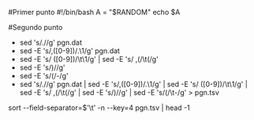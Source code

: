 #Primer punto
\#!/bin/bash
A = "$RANDOM"
echo $A

#Segundo punto
+ sed 's/\.//g' pgn.dat
+ sed -E 's/,([0-9])/.\1/g' pgn.dat
+ sed -E 's/ ([0-9])/\t\1/g' | sed -E 's/ ,\(/\t\(/g'
+ sed -E 's/\)//g'
+ sed -E 's/\(/-/g'
+ sed 's/\.//g' pgn.dat | sed -E 's/,([0-9])/.\1/g' | sed -E 's/ ([0-9])/\t\1/g' | sed -E 's/ ,\(/\t\(/g' | sed -E 's/\)//g' | sed -E 's/\(/\t-/g' > pgn.tsv

sort --field-separator=$'\t' -n --key=4 pgn.tsv | head -1




